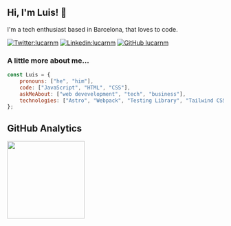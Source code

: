 ## Hi, I'm Luis! 👋

<p>
  I'm a tech enthusiast based in Barcelona, that loves to code.
</p>


[![Twitter:lucarnm](https://img.shields.io/twitter/follow/lucarnm?style=social)](https://twitter.com/lucarnm)
[![Linkedin:lucarnm](https://img.shields.io/badge/-lucarnm-blue?style=flat-square&logo=Linkedin&logoColor=white&link=https://www.linkedin.com/in/profileluiscarneiro/)](https://www.linkedin.com/in/profileluiscarneiro/)
[![GitHub lucarnm](https://img.shields.io/github/followers/lucarnm?label=lucarnm&style=social)](https://github.com/lucarnm)

### A little more about me...  
```javascript
const Luis = {
    pronouns: ["he", "him"],
    code: ["JavaScript", "HTML", "CSS"],
    askMeAbout: ["web devevelopment", "tech", "business"],
    technologies: ["Astro", "Webpack", "Testing Library", "Tailwind CSS"],
};
```
## GitHub Analytics
<a href="https://github.com/Lucarnm">
  <img height="180em" src="https://github-readme-stats-eight-theta.vercel.app/api?username=Lucarnm&show_icons=true&theme=algolia&include_all_commits=true&count_private=true"/>
</a>
